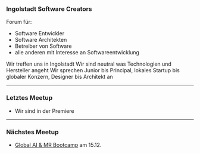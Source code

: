 ### Ingolstadt Software Creators 

Forum für:
- Software Entwickler
- Software Architekten
- Betreiber von Software
- alle anderen mit Interesse an Softwareentwicklung

Wir treffen uns in Ingolstadt
Wir sind neutral was Technologien und Hersteller angeht
Wir sprechen Junior bis Principal, lokales Startup bis globaler Konzern, Designer bis Architekt an

---

### Letztes Meetup

- Wir sind in der Premiere

---

### Nächstes Meetup

- [Global AI & MR Bootcamp](https://www.globalaibootcamp.com/bootcamp/154bec01-a7cd-4bee-b36c-3f10bd19bc23) am 15.12. 